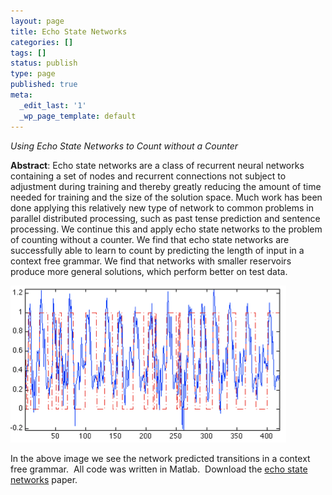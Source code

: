 ```yaml
---
layout: page
title: Echo State Networks
categories: []
tags: []
status: publish
type: page
published: true
meta:
  _edit_last: '1'
  _wp_page_template: default
---
```

*Using Echo State Networks to Count without a Counter*

**Abstract**: Echo state networks are a class of recurrent neural networks containing a set of nodes and recurrent connections not subject to adjustment during training and thereby greatly reducing the amount of time needed for training and the size of the solution space. Much work has been done applying this relatively new type of network to common problems in parallel distributed processing, such as past tense prediction and sentence processing. We continue this and apply echo state networks to the problem of counting without a counter. We find that echo state networks are successfully able to learn to count by predicting the length of input in a context free grammar. We find that networks with smaller reservoirs produce more general solutions, which perform better on test data.

<p class="center">
<img alt="echo state network" src="/assets/images/nn_esn.png"/>
</p>

In the above image we see the network predicted transitions in a context free
grammar.  All code was written in Matlab.  Download the [echo state
networks](/assets/pdfs/nnsr_p_lubell-doughtie.pdf) paper.
